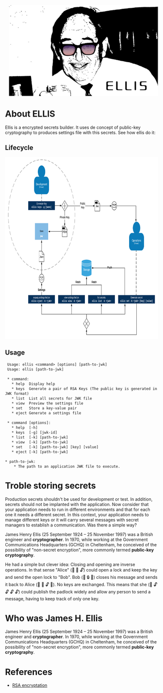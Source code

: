 <p align="right">
  <img height="300" src="https://raw.githubusercontent.com/yanjustino/ellis/master/assets/image.png">
</p>


# About ELLIS
Ellis is a encrypted secrets builder. It uses de concept of public-key cryptography to produces settings file with this secrets.  See how ellis do it:

## Lifecycle
<p align="center">
  <img height="600" src="https://raw.githubusercontent.com/yanjustino/ellis/master/assets/lifecycle.png">
</p>

## Usage
```shell
 Usage: ellis <command> [options] [path-to-jwk]
 Usage: ellis [path-to-jwk]
 
 * command:
   * help  Display help 
   * keys  Generate a pair of RSA Keys (The public key is generated in JWK format) 
   * list  List all secrets for JWK file 
   * view  Preview the settings file 
   * set   Store a key-value pair 
   * eject Generate a settings file 
 
 * command [options]:
   * help  [-h] 
   * keys  [-g] [jwk-id] 
   * list  [-k] [path-to-jwk] 
   * view  [-k] [path-to-jwk] 
   * set   [-k] [path-to-jwk] [key] [value]
   * eject [-k] [path-to-jwk] 
 
* path-to-jwk:
 	* The path to an application JWK file to execute.
  ```
  
# Troble storing secrets
Production secrets shouldn't be used for development or test. In addition, secrets should not be implanted with the application. Now consider that your application needs to run in different environments and that for each one it needs a different secret. In this context, your application needs to manage different keys or it will carry several messages with secret managers to establish a communication. Was there a simple way?

James Henry Ellis (25 September 1924 – 25 November 1997) was a British engineer and **cryptographer**. In 1970, while working at the Government Communications Headquarters (GCHQ) in Cheltenham, he conceived of the possibility of "non-secret encryption", more commonly termed **public-key cryptography**.

He had a simple but clever idea: Closing and opening are inverse operations. In that sense "Alice" (:girl: :key: :unlock:) could open a lock and keep the key and send the open lock to "Bob". Bob (:boy: :lock: :email:) closes his message and sends it back to Alice (:girl: :key: :unlock: :email:). No keys are exchanged. This means that she (:girl: :unlock: :unlock: :unlock: :unlock:) could publish the padlock widely and allow any person to send a message, having to keep track of only one key.
  

# Who was James H. Ellis 
James Henry Ellis (25 September 1924 – 25 November 1997) was a British engineer and **cryptographer**. In 1970, while working at the Government Communications Headquarters (GCHQ) in Cheltenham, he conceived of the possibility of "non-secret encryption", more commonly termed **public-key cryptography**.


# References
* [RSA encryptation](https://www.khanacademy.org/computing/computer-science/cryptography/modern-crypt/v/intro-to-rsa-encryption)

